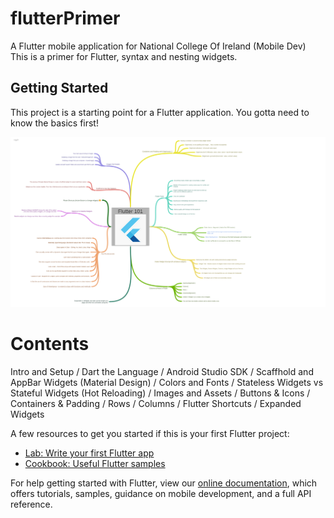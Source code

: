 # flutterPrimer

A Flutter mobile application for National College Of Ireland (Mobile Dev)
This is a primer for Flutter, syntax and nesting widgets.

## Getting Started

This project is a starting point for a Flutter application.
You gotta need to know the basics first!

![flutterMindMap](mindMap/flutterMindMap.png)

# Contents
Intro and Setup /
Dart the Language /
Android Studio SDK /
Scaffhold and AppBar Widgets (Material Design) /
Colors and Fonts /
Stateless Widgets vs Stateful Widgets (Hot Reloading) /
Images and Assets /
Buttons & Icons /
Containers & Padding /
Rows /
Columns /
Flutter Shortcuts /
Expanded Widgets
   
  

A few resources to get you started if this is your first Flutter project:

- [Lab: Write your first Flutter app](https://flutter.dev/docs/get-started/codelab)
- [Cookbook: Useful Flutter samples](https://flutter.dev/docs/cookbook)

For help getting started with Flutter, view our
[online documentation](https://flutter.dev/docs), which offers tutorials,
samples, guidance on mobile development, and a full API reference.
